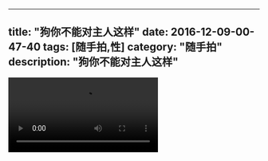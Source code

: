 
---
title: "狗你不能对主人这样"
date: 2016-12-09-00-47-40
tags: [随手拍,性]
category: "随手拍"
description: "狗你不能对主人这样"
---
<video src="http://ohtsqip0g.bkt.clouddn.com/狗你不能对主人这样-随手拍,性-随手拍.mp4" controls="controls"></video>
